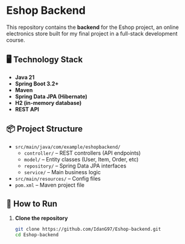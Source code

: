 # Eshop Backend

This repository contains the **backend** for the Eshop project, an online electronics store built for my final project in a full-stack development course.

## 🖥️ Technology Stack

- **Java 21**
- **Spring Boot 3.2+**
- **Maven**
- **Spring Data JPA (Hibernate)**
- **H2 (in-memory database)**
- **REST API**

## 📦 Project Structure

- `src/main/java/com/example/eshopbackend/`
    - `controller/` – REST controllers (API endpoints)
    - `model/` – Entity classes (User, Item, Order, etc)
    - `repository/` – Spring Data JPA interfaces
    - `service/` – Main business logic
- `src/main/resources/` – Config files
- `pom.xml` – Maven project file

## 🚀 How to Run

1. **Clone the repository**
   ```bash
   git clone https://github.com/IdanG97/Eshop-backend.git
   cd Eshop-backend
